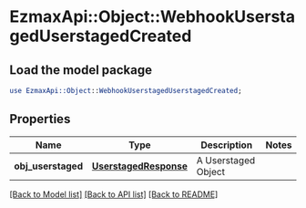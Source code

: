 # EzmaxApi::Object::WebhookUserstagedUserstagedCreated

## Load the model package
```perl
use EzmaxApi::Object::WebhookUserstagedUserstagedCreated;
```

## Properties
Name | Type | Description | Notes
------------ | ------------- | ------------- | -------------
**obj_userstaged** | [**UserstagedResponse**](UserstagedResponse.md) | A Userstaged Object | 

[[Back to Model list]](../README.md#documentation-for-models) [[Back to API list]](../README.md#documentation-for-api-endpoints) [[Back to README]](../README.md)


